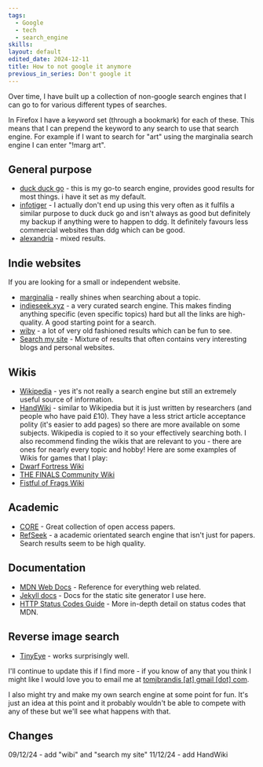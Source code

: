 ```yaml
---
tags:
  - Google
  - tech
  - search_engine
skills: 
layout: default
edited_date: 2024-12-11
title: How to not google it anymore
previous_in_series: Don't google it
---
```

Over time, I have built up a collection of non-google search engines that I can go to for various different types of searches.

In Firefox I have a keyword set (through a bookmark) for each of these. This means that I can prepend the keyword to any search to use that search engine. For example if I want to search for "art" using the marginalia search engine I can enter "!marg art".
## General purpose
- [duck duck go](https://duckduckgo.com/) - this is my go-to search engine, provides good results for most things. i have it set as my default.
- [infotiger](https://infotiger.com/) - I actually don't end up using this very often as it fulfils a similar purpose to duck duck go and isn't always as good but definitely my backup if anything were to happen to ddg. It definitely favours less commercial websites than ddg which can be good.
- [alexandria](https://www.alexandria.org/) - mixed results.

## Indie websites
If you are looking for a small or independent website.
- [marginalia](https://search.marginalia.nu/) - really shines when searching about a topic.
- [indieseek.xyz](https://indieseek.xyz/links/search.php) - a very curated search engine. This makes finding anything specific (even specific topics) hard but all the links are high-quality. A good starting point for a search.
- [wiby](https://wiby.org/) - a lot of very old fashioned results which can be fun to see.
- [Search my site](https://searchmysite.net/) - Mixture of results that often contains very interesting blogs and personal websites.

## Wikis
- [Wikipedia](https://en.wikipedia.org) - yes it's not really a search engine but still an extremely useful source of information.
- [HandWiki](https://handwiki.org) - similar to Wikipedia but it is just written by researchers (and people who have paid £10). They have a less strict article acceptance polity (it's easier to add pages) so there are more available on some subjects. Wikipedia is copied to it so your effectively searching both.
I also recommend finding the wikis that are relevant to you - there are ones for nearly every topic and hobby! Here are some examples of Wikis for games that I play:
- [Dwarf Fortress Wiki](https://dwarffortresswiki.org/)
- [THE FINALS Community Wiki](https://www.thefinals.wiki/wiki/Main_Page) 
- [Fistful of Frags Wiki](https://breezewiki.pussthecat.org/fistful-of-frags/wiki/Fistful_of_Frags_Wiki) 

## Academic
- [CORE](https://core.ac.uk/) - Great collection of open access papers.
- [RefSeek](https://www.refseek.com/) - a academic orientated search engine that isn't just for papers. Search results seem to be high quality.

## Documentation
- [MDN Web Docs](https://developer.mozilla.org) - Reference for everything web related.
- [Jekyll docs](https://jekyllrb.com/docs) - Docs for the static site generator I use here.
- [HTTP Status Codes Guide](https://httpguides.com/) - More in-depth detail on status codes that MDN.

## Reverse image search
- [TinyEye](https://tineye.com/) - works surprisingly well.


I'll continue to update this if I find more - if you know of any that you think I might like I would love you to email me at [tomjbrandis [at] gmail [dot] com](mailto:tomjbrandis@gmail.com).

I also might try and make my own search engine at some point for fun. It's just an idea at this point and it probably wouldn't be able to compete with any of these but we'll see what happens with that.

## Changes
09/12/24 - add "wibi" and "search my site"
11/12/24 - add HandWiki
